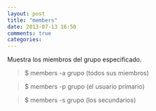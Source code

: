 ```yaml
---
layout: post
title: "members"
date: 2013-07-13 16:50
comments: true
categories: 
---
```

Muestra los miembros del grupo especificado. 

>$ members -a grupo  (todos sus miembros) 

>$ members -p grupo  (el usuario primario) 

>$ members -s grupo  (los secundarios) 

